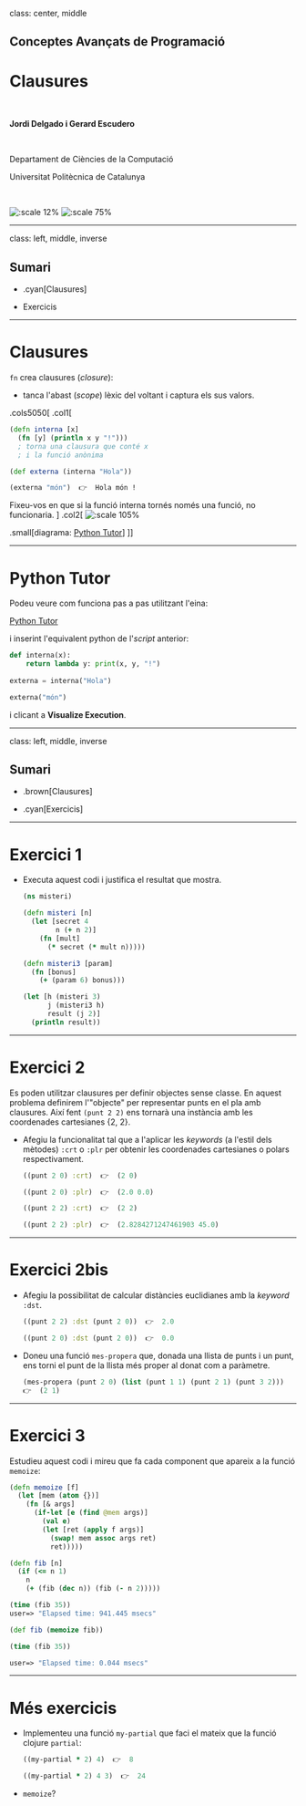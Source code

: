 class: center, middle

## Conceptes Avançats de Programació

# Clausures

<br>

**Jordi Delgado i Gerard Escudero**

<br>

Departament de Ciències de la Computació

Universitat Politècnica de Catalunya

<br>

![:scale 12%](figures/clojure_logo.png) ![:scale 75%](figures/fib.png)

---
class: left, middle, inverse

## Sumari

- .cyan[Clausures]

- Exercicis

---

# Clausures

`fn` crea clausures (*closure*):
- tanca l'abast (*scope*) lèxic del voltant i captura els sus valors.

.cols5050[
.col1[
```clojure
(defn interna [x]
  (fn [y] (println x y "!"))) 
  ; torna una clausura que conté x 
  ; i la funció anònima

(def externa (interna "Hola"))

(externa "món")  👉  Hola món !
```

Fixeu-vos en que si la funció interna tornés només una funció, no funcionaria.
]
.col2[
![:scale 105%](figures/clausura.png)

.small[diagrama: [Python Tutor](https://pythontutor.com)]
]]

---

# Python Tutor

Podeu veure com funciona pas a pas utilitzant l'eina:

[Python Tutor](https://pythontutor.com/visualize.html#mode=edit)

i inserint l'equivalent python de l'_script_ anterior:

```python
def interna(x):
    return lambda y: print(x, y, "!")
    
externa = interna("Hola")

externa("món")
```

i clicant a **Visualize Execution**.

---
class: left, middle, inverse

## Sumari

- .brown[Clausures]

- .cyan[Exercicis]

---

# Exercici 1

- Executa aquest codi i justifica el resultat que mostra.

    ```clojure
    (ns misteri)

    (defn misteri [n]
      (let [secret 4
            n (+ n 2)]
        (fn [mult]
          (* secret (* mult n)))))

    (defn misteri3 [param]
      (fn [bonus]
        (+ (param 6) bonus)))

    (let [h (misteri 3)
          j (misteri3 h)
          result (j 2)]
      (println result))
    ```

---

# Exercici 2

Es poden utilitzar clausures per definir objectes sense classe. En aquest problema definirem l'"objecte" per representar punts en el pla amb clausures. Així fent `(punt 2 2)` ens tornarà una instància amb les coordenades cartesianes {2, 2}.

- Afegiu la funcionalitat tal que a l'aplicar les *keywords* (a l'estil dels mètodes) `:crt` o `:plr` per obtenir les coordenades cartesianes o polars respectivament.

    ```clojure
    ((punt 2 0) :crt)  👉  (2 0)

    ((punt 2 0) :plr)  👉  (2.0 0.0)

    ((punt 2 2) :crt)  👉  (2 2)

    ((punt 2 2) :plr)  👉  (2.8284271247461903 45.0)
    ```

---

# Exercici 2bis

- Afegiu la possibilitat de calcular distàncies euclidianes amb la *keyword* `:dst`.

    ```clojure
    ((punt 2 2) :dst (punt 2 0))  👉  2.0

    ((punt 2 0) :dst (punt 2 0))  👉  0.0
    ```

- Doneu una funció `mes-propera` que, donada una llista de punts i un punt, ens torni el punt de la llista més proper al donat com a paràmetre.

    ```clojure
    (mes-propera (punt 2 0) (list (punt 1 1) (punt 2 1) (punt 3 2)))
    👉  (2 1)
    ```

---

# Exercici 3

Estudieu aquest codi i mireu que fa cada component que apareix a la funció `memoize`:

```clojure
(defn memoize [f]
  (let [mem (atom {})]
    (fn [& args]
      (if-let [e (find @mem args)]
        (val e)
        (let [ret (apply f args)]
          (swap! mem assoc args ret)
          ret)))))

(defn fib [n]
  (if (<= n 1)
    n
    (+ (fib (dec n)) (fib (- n 2)))))

(time (fib 35))
user=> "Elapsed time: 941.445 msecs"

(def fib (memoize fib))

(time (fib 35))

user=> "Elapsed time: 0.044 msecs"
```

---

# Més exercicis

- Implementeu una funció `my-partial` que faci el mateix que la funció clojure `partial`:

    ```clojure
    ((my-partial * 2) 4)  👉  8

    ((my-partial * 2) 4 3)  👉  24
    ```

- `memoize`?
